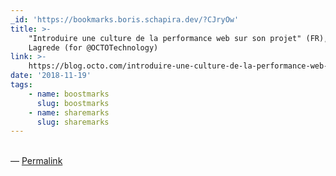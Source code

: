 ```yaml
---
_id: 'https://bookmarks.boris.schapira.dev/?CJryOw'
title: >-
    "Introduire une culture de la performance web sur son projet" (FR), Florent
    Lagrede (for @OCTOTechnology)
link: >-
    https://blog.octo.com/introduire-une-culture-de-la-performance-web-sur-son-projet/#comment-632424
date: '2018-11-19'
tags:
    - name: boostmarks
      slug: boostmarks
    - name: sharemarks
      slug: sharemarks
---
```


<br>&#8212;
<a href="https://bookmarks.boris.schapira.dev/?CJryOw" title="Permalink">Permalink</a>
